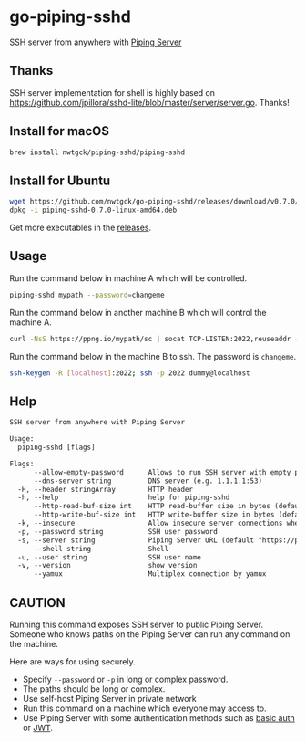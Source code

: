 # go-piping-sshd
SSH server from anywhere with [Piping Server](https://github.com/nwtgck/piping-server)

## Thanks

SSH server implementation for shell is highly based on <https://github.com/jpillora/sshd-lite/blob/master/server/server.go>. Thanks!

## Install for macOS
```bash
brew install nwtgck/piping-sshd/piping-sshd
```

## Install for Ubuntu
```bash
wget https://github.com/nwtgck/go-piping-sshd/releases/download/v0.7.0/piping-sshd-0.7.0-linux-amd64.deb
dpkg -i piping-sshd-0.7.0-linux-amd64.deb 
```

Get more executables in the [releases](https://github.com/nwtgck/go-piping-sshd/releases).

## Usage

Run the command below in machine A which will be controlled.

```bash
piping-sshd mypath --password=changeme
```

Run the command below in another machine B which will control the machine A.

```bash
curl -NsS https://ppng.io/mypath/sc | socat TCP-LISTEN:2022,reuseaddr - | curl -NsST - https://ppng.io/mypath/cs
```

Run the command below in the machine B to ssh. The password is `changeme`.

```bash
ssh-keygen -R [localhost]:2022; ssh -p 2022 dummy@localhost
```

## Help

```txt
SSH server from anywhere with Piping Server

Usage:
  piping-sshd [flags]

Flags:
      --allow-empty-password      Allows to run SSH server with empty password
      --dns-server string         DNS server (e.g. 1.1.1.1:53)
  -H, --header stringArray        HTTP header
  -h, --help                      help for piping-sshd
      --http-read-buf-size int    HTTP read-buffer size in bytes (default 4096)
      --http-write-buf-size int   HTTP write-buffer size in bytes (default 4096)
  -k, --insecure                  Allow insecure server connections when using SSL
  -p, --password string           SSH user password
  -s, --server string             Piping Server URL (default "https://ppng.io")
      --shell string              Shell
  -u, --user string               SSH user name
  -v, --version                   show version
      --yamux                     Multiplex connection by yamux
```

## CAUTION

Running this command exposes SSH server to public Piping Server. Someone who knows paths on the Piping Server can run any command on the machine. 

Here are ways for using securely.

- Specify `--password` or `-p` in long or complex password.
- The paths should be long or complex.
- Use self-host Piping Server in private network
- Run this command on a machine which everyone may access to.
- Use Piping Server with some authentication methods such as [basic auth](https://github.com/nwtgck/piping-server-basic-auth-docker-compose) or [JWT](https://github.com/nwtgck/jwt-piping-server).
